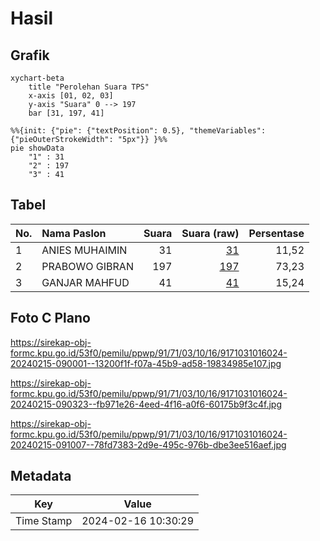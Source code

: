 # Hasil

## Grafik

```mermaid
xychart-beta
    title "Perolehan Suara TPS"
    x-axis [01, 02, 03]
    y-axis "Suara" 0 --> 197
    bar [31, 197, 41]
```

```mermaid
%%{init: {"pie": {"textPosition": 0.5}, "themeVariables": {"pieOuterStrokeWidth": "5px"}} }%%
pie showData
    "1" : 31
    "2" : 197
    "3" : 41
```

## Tabel

| No. | Nama Paslon    | Suara | Suara (raw) | Persentase |
|:--- |:-------------- | -----:| -----------:| ----------:|
| 1   | ANIES MUHAIMIN | 31    | [31][p-1]   | 11,52      |
| 2   | PRABOWO GIBRAN | 197   | [197][p-2]  | 73,23      |
| 3   | GANJAR MAHFUD  | 41    | [41][p-3]   | 15,24      |


[p-1]: https://github.com/gigit-pemilu/pemilu-2024-91-papua/blob/main/pilpres/hitung-suara/sub/91-papua/sub/71-kota-jayapura/sub/03-abepura/sub/1016-way-mhorock/sub/024-tps/sub/paslon-1.txt
[p-2]: https://github.com/gigit-pemilu/pemilu-2024-91-papua/blob/main/pilpres/hitung-suara/sub/91-papua/sub/71-kota-jayapura/sub/03-abepura/sub/1016-way-mhorock/sub/024-tps/sub/paslon-2.txt
[p-3]: https://github.com/gigit-pemilu/pemilu-2024-91-papua/blob/main/pilpres/hitung-suara/sub/91-papua/sub/71-kota-jayapura/sub/03-abepura/sub/1016-way-mhorock/sub/024-tps/sub/paslon-3.txt

## Foto C Plano

https://sirekap-obj-formc.kpu.go.id/53f0/pemilu/ppwp/91/71/03/10/16/9171031016024-20240215-090001--13200f1f-f07a-45b9-ad58-19834985e107.jpg

https://sirekap-obj-formc.kpu.go.id/53f0/pemilu/ppwp/91/71/03/10/16/9171031016024-20240215-090323--fb971e26-4eed-4f16-a0f6-60175b9f3c4f.jpg

https://sirekap-obj-formc.kpu.go.id/53f0/pemilu/ppwp/91/71/03/10/16/9171031016024-20240215-091007--78fd7383-2d9e-495c-976b-dbe3ee516aef.jpg


## Metadata

| Key        | Value               |
| ---------- | ------------------- |
| Time Stamp | 2024-02-16 10:30:29 |



